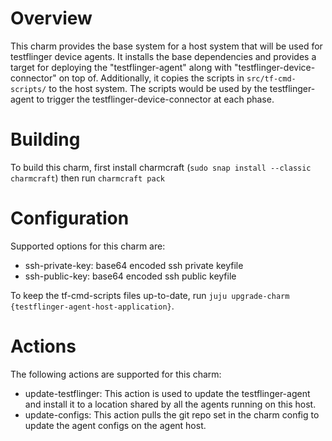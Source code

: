 # Overview

This charm provides the base system for a host system that will be used for
testflinger device agents. It installs the base dependencies and provides a
target for deploying the "testflinger-agent" along with
"testflinger-device-connector" on top of. Additionally, it copies the scripts
in `src/tf-cmd-scripts/` to the host system. The scripts would be used by the
testflinger-agent to trigger the testflinger-device-connector at each phase.

# Building
To build this charm, first install charmcraft (`sudo snap install --classic
charmcraft`) then run `charmcraft pack`

# Configuration
Supported options for this charm are:

  - ssh-private-key:
      base64 encoded ssh private keyfile
  - ssh-public-key:
      base64 encoded ssh public keyfile

To keep the tf-cmd-scripts files up-to-date, run `juju upgrade-charm
{testflinger-agent-host-application}`.

# Actions
The following actions are supported for this charm:

  - update-testflinger:
      This action is used to update the testflinger-agent and install it to a
      location shared by all the agents running on this host.
  - update-configs:
      This action pulls the git repo set in the charm config to update the
      agent configs on the agent host.
